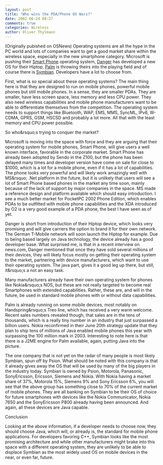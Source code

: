 ```yaml
---
layout: post
title: "Who wins the PDA/Phone OS Wars?"
date: 2002-06-24 08:27
comments: true
categories: Wireless
author: Oliver Thylmann
---
```



(Originally pubished on OSNews) Operating systems are all the hype in the PC world and lots of companies want to get a good market share within the wireless space, especially in the new smartphone category. Microsoft is pushing their [Smart Phone](http://www.microsoft.com/mobile/phones/default.asp) operating system, [Danger](http://www.danger.com/) has developed a new OS for their Hiptop, [Palm](http://www.palmos.com/) is throwing theirs into the playing field and of course there is [Symbian](http://www.symbian.com/). Developers have a lot to choose from.





First, what is so special about these operating systems? The main thing here is that they are designed to run on mobile phones, powerful mobile phones but still mobile phones. In a sense, they are smaller PDAs. They are smaller, have less screen space, less memory and less CPU power. They also need wireless capabilities and mobile phone manufacturers want to be able to differentiate themselves from the competition. The operating system needs to support things like Bluetooth, WAP, EMS, MMS, SyncML, IPv6, W-CDMA, GPRS, GSM, HSCSD and probably a lot more. All that with the least memory and CPU power possible. 

So who&amp;rsquo;s trying to conquer the market? 

Microsoft is moving into the space with force and they are arguing that their operating system for mobile phones, Smart Phone, will give users a well known interface, favorable in the corporate market. Smart Phone has already been adopted by Sendo in the Z100, but the phone has been delayed many times and developer version have come on sale for close to $1000, which is a lot for a mobile phone, even if it has a lot of capabilities. The phone looks very powerful and will likely work amazingly well with MS&amp;rsquo; .Net platform in the future, but it is unlikely that users will see a lot of Smart Phone based phones in the market any time soon, mainly because of the lack of support by major companies in the space. MS made a reference design and platform available which should easy introduction. I see a much better market for PocketPC 2002 Phone Edition, which enables PDAs to be outfitted with mobile phone capabilities and the XDA introduced by O2 is a very good example of a PDA phone, the best I have seen as of yet. 

Danger is short from introduction of their Hiptop device, which looks very promising and will give carriers the option to brand it for their own network. The German T-Mobile network will soon launch the Hiptop for example. Due to being based largely on Java technology, the device already has a good developer base. What surprised me, is that in a recent interview on news.com, Danger mentioned that once they have sold several millions of their devices, they will likely focus mostly on getting their operating system to the market, partnering with device manufacturers, which want to use their operating system. The java part, gives it a good leg up there, but still, it&amp;rsquo;s a not an easy task. 

Many manufacturers already have their own operating system for phones like Nokia&amp;rsquo;s NOS, but these are not really targeted to become real Smartphones with extended capabilities. Rather, these are, and will in the future, be used in standard mobile phones with or without data capabilities. 

Palm is already running on some mobile devices, most notably on Handspring&amp;rsquo;s Treo line, which has received a very warm welcome. Recent sales numbers revealed though, that sales are in the tens of thousands, which is a really tiny number in an industry that just surpassed a billion users. Nokia reconfirmed in their June 20th strategy update that they plan to ship tens of millions of Java enabled mobile phones this year with surpassing the 100 million mark in 2003. Interesting to note here is that there is a J2ME engine for Palm available, again, putting Java into the picture. 

The one company that is not yet on the radar of many people is most likely Symbian, spun off by Psion. What should be noted with this company is that it already gives away the OS that will be used by many of the big players in the industry today. Symbian is owned by Psion, Motorola, Panasonic, SonyEricsson, Ericsson, Siemens and Nokia. With Nokia having a market share of 37%, Motorola 15%, Siemens 9% and Sony Ericsson 6%, you will see that the above group has something close to 70% of the current market of mobile phones. They are all banking on Symbian to be their OS of choice for future smartphones with devices like the Nokia Communicator, Nokia 7650 and the SonyEricsson P800 already having been announced. And again, all these devices are Java capable. 

Conclusion 

Looking at the above information, if a developer needs to choose now, they should choose Java, which will, or already is, the standard for mobile phone applications. For developers favoring C++, Symbian looks like the most promising architecture and while other manufacturers might brake into this space with a different operating system, they are unlikely to be able to displace Symbian as the most widely used OS on mobile devices in the near, or even far, future.



